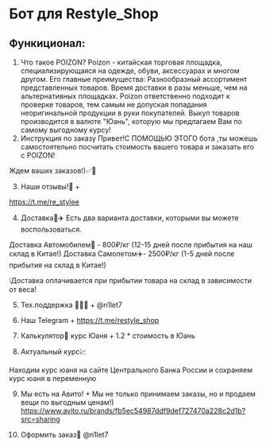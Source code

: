 # Бот для Restyle_Shop

## Функиционал:
1. Что такое POIZON?
Poizon - китайская торговая площадка, специализирующаяся на одежде, обуви, аксессуарах и многом другом.
Его главные преимущества:
Разнообразный ассортимент представленных товаров.
Время доставки в разы меньше, чем на альтернативных площадках.
Poizon ответственно подходит к проверке товаров, тем самым не допуская попадания неоригинальной продукции в руки покупателей.
Выкуп товаров производится в валюте "Юань", которую мы предлагаем Вам по самому выгодному курсу!
2. Инструкция по заказу
Привет!С ПОМОЩЬЮ ЭТОГО бота ,ты можешь самостоятельно посчитать стоимость вашего товара и заказать его с
POlZON!

Ждем ваших заказов!)✅👟

3. Наши отзывы!📖 +

https://t.me/re_stylee

4. Доставка🚚✈️
Есть два варианта доставки, которыми вы можете воспользоваться.

Доставка Автомобилем🚚 - 800₽/кг (12-15 дней после прибытия на наш склад в Китае!)
Доставка Самолетом✈️- 2500₽/кг (1-5 дней после прибытия на склад в Китае!)

❕Доставка оплачивается при прибытии товара на склад в зависимости от веса!

5. Тех.поддержка 👨🏻‍💻 +
@n1let7

6. Наш Telegram +
https://t.me/restyle_shop

7. Калькулятор💸
курс Юаня + 1.2 * стоимость в Юань

8. Актуальный курс💹

Находим курс юаня на сайте Центрального Банка России и сохраняем курс юаня в переменную

9. Мы есть на Авито! +
Мы не только принимаем заказы, но и продаем вещи по выгодным ценам!)
https://www.avito.ru/brands/fb5ec54987ddf9def727470a228c2d1b?src=sharing

10.  Оформить заказ🛒
@n1let7
